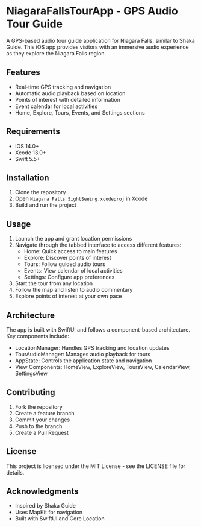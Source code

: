 # NiagaraFallsTourApp - GPS Audio Tour Guide

A GPS-based audio tour guide application for Niagara Falls, similar to Shaka Guide. This iOS app provides visitors with an immersive audio experience as they explore the Niagara Falls region.

## Features

- Real-time GPS tracking and navigation
- Automatic audio playback based on location
- Points of interest with detailed information
- Event calendar for local activities
- Home, Explore, Tours, Events, and Settings sections

## Requirements

- iOS 14.0+
- Xcode 13.0+
- Swift 5.5+

## Installation

1. Clone the repository
2. Open `Niagara Falls SightSeeing.xcodeproj` in Xcode
3. Build and run the project

## Usage

1. Launch the app and grant location permissions
2. Navigate through the tabbed interface to access different features:
   - Home: Quick access to main features
   - Explore: Discover points of interest
   - Tours: Follow guided audio tours
   - Events: View calendar of local activities
   - Settings: Configure app preferences
3. Start the tour from any location
4. Follow the map and listen to audio commentary
5. Explore points of interest at your own pace

## Architecture

The app is built with SwiftUI and follows a component-based architecture. Key components include:

- LocationManager: Handles GPS tracking and location updates
- TourAudioManager: Manages audio playback for tours
- AppState: Controls the application state and navigation
- View Components: HomeView, ExploreView, ToursView, CalendarView, SettingsView

## Contributing

1. Fork the repository
2. Create a feature branch
3. Commit your changes
4. Push to the branch
5. Create a Pull Request

## License

This project is licensed under the MIT License - see the LICENSE file for details.

## Acknowledgments

- Inspired by Shaka Guide
- Uses MapKit for navigation
- Built with SwiftUI and Core Location
